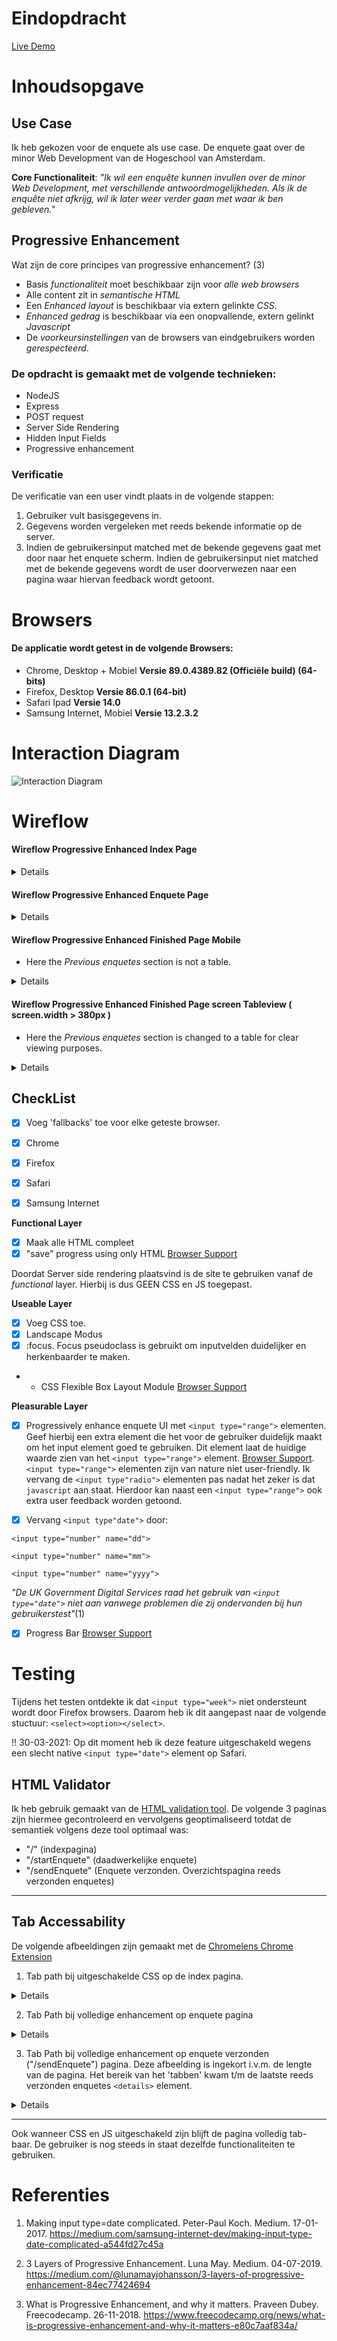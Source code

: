 # Eindopdracht

[Live Demo](https://BT2021.herokuapp.com)

# Inhoudsopgave

## Use Case

Ik heb gekozen voor de enquete als use case.
De enquete gaat over de minor Web Development van de Hogeschool van Amsterdam.

**Core Functionaliteit**: _"Ik wil een enquête kunnen invullen over de minor Web Development, met verschillende antwoordmogelijkheden. Als ik de enquête niet afkrijg, wil ik later weer verder gaan met waar ik ben gebleven."_

## Progressive Enhancement

Wat zijn de core principes van progressive enhancement? (3)

- Basis _functionaliteit_ moet beschikbaar zijn voor _alle web browsers_
- Alle content zit in _semantische HTML_
- Een _Enhanced layout_ is beschikbaar via extern gelinkte _CSS_.
- _Enhanced gedrag_ is beschikbaar via een onopvallende, extern gelinkt _Javascript_
- De _voorkeursinstellingen_ van de browsers van eindgebruikers worden _gerespecteerd_.

### De opdracht is gemaakt met de volgende technieken:

- NodeJS
- Express
- POST request
- Server Side Rendering
- Hidden Input Fields
- Progressive enhancement

### Verificatie

De verificatie van een user vindt plaats in de volgende stappen:

1. Gebruiker vult basisgegevens in.
2. Gegevens worden vergeleken met reeds bekende informatie op de server.
3. Indien de gebruikersinput matched met de bekende gegevens gaat met door naar het enquete scherm. Indien de gebruikersinput niet matched met de bekende gegevens wordt de user doorverwezen naar een pagina waar hiervan feedback wordt getoont.

# Browsers

#### De applicatie wordt getest in de volgende Browsers:

- Chrome, Desktop + Mobiel **Versie 89.0.4389.82 (Officiële build) (64-bits)**
- Firefox, Desktop **Versie 86.0.1 (64-bit)**
- Safari Ipad **Versie 14.0**
- Samsung Internet, Mobiel **Versie 13.2.3.2**

# Interaction Diagram

![Interaction Diagram](./assets/flow.png)

# Wireflow

#### Wireflow Progressive Enhanced Index Page

<details>

![Wireflow Progressive Enhanced Index Page](./assets/wireflowEnhancedIndex.png)

</details>

#### Wireflow Progressive Enhanced Enquete Page

<details>

![Wireflow Progressive Enhanced Enquete Page](./assets/wireflowEnhancedEnquete.png)

</details>

#### Wireflow Progressive Enhanced Finished Page Mobile

- Here the _Previous enquetes_ section is not a table.

<details>

![Wireflow Progressive Enhanced Finished Page Mobile](./assets/wireflowEnhancedFinishedM.png)

</details>

#### Wireflow Progressive Enhanced Finished Page screen Tableview ( screen.width > 380px )

- Here the _Previous enquetes_ section is changed to a table for clear viewing purposes.

<details>

![Wireflow Progressive Enhanced Finished Page Mobile Tableview](./assets/wireflowEnhancedFinished.png)

</details>

## CheckList

- [x] Voeg 'fallbacks' toe voor elke geteste browser.

- [x] Chrome
- [x] Firefox
- [x] Safari
- [x] Samsung Internet

**Functional Layer**

- [x] Maak alle HTML compleet
- [x] "save" progress using only HTML [Browser Support](https://caniuse.com/?search=autocomplete)

Doordat Server side rendering plaatsvind is de site te gebruiken vanaf de _functional_ layer. Hierbij is dus GEEN CSS en JS toegepast.

**Useable Layer**

- [x] Voeg CSS toe.
- [x] Landscape Modus
- [x] :focus. Focus pseudoclass is gebruikt om inputvelden duidelijker en herkenbaarder te maken.
- - CSS Flexible Box Layout Module [Browser Support](https://caniuse.com/flexbox)

**Pleasurable Layer**

- [x] Progressively enhance enquete UI met `<input type="range">` elementen. Geef hierbij een extra element die het voor de gebruiker duidelijk maakt om het input element goed te gebruiken. Dit element laat de huidige waarde zien van het `<input type="range">` element. [Browser Support](https://caniuse.com/input-range).
      `<input type="range">` elementen zijn van nature niet user-friendly. Ik vervang de `<input type"radio">` elementen pas nadat het zeker is dat `javascript` aan staat. Hierdoor kan naast een `<input type="range">` ook extra user feedback worden getoond.

- [x] Vervang `<input type"date">` door:

`<input type="number" name="dd">`

`<input type="number" name="mm">`

`<input type="number" name="yyyy">`

_"De UK Government Digital Services raad het gebruik van `<input type="date">` niet aan vanwege problemen die zij ondervonden bij hun gebruikerstest"_(1)

- [x] Progress Bar [Browser Support](https://caniuse.com/?search=onScroll)

# Testing

Tijdens het testen ontdekte ik dat `<input type="week">` niet ondersteunt wordt door Firefox browsers. Daarom heb ik dit aangepast naar de volgende stuctuur: `<select><option></select>`.

!! 30-03-2021: Op dit moment heb ik deze feature uitgeschakeld wegens een slecht native `<input type="date">` element op Safari.

## HTML Validator

Ik heb gebruik gemaakt van de [HTML validation tool](https://validator.w3.org/). De volgende 3 paginas zijn hiermee gecontroleerd en vervolgens geoptimaliseerd totdat de semantiek volgens deze tool optimaal was:

- "/" (indexpagina)
- "/startEnquete" (daadwerkelijke enquete)
- "/sendEnquete" (Enquete verzonden. Overzichtspagina reeds verzonden enquetes)

---

## Tab Accessability

De volgende afbeeldingen zijn gemaakt met de [Chromelens Chrome Extension](https://chrome.google.com/webstore/detail/chromelens/idikgljglpfilbhaboonnpnnincjhjkd)

1. Tab path bij uitgeschakelde CSS op de index pagina.
<details>

![Tab path bij uitgeschakelde CSS](./assets/enhancedTabIndex.png)

</details>

2. Tab Path bij volledige enhancement op enquete pagina

<details>

![Tab path bij volledige enhancement](./assets/enhancedTabEnquete.png)

</details>

3. Tab Path bij volledige enhancement op enquete verzonden ("/sendEnquete") pagina. Deze afbeelding is ingekort i.v.m. de lengte van de pagina. Het bereik van het 'tabben' kwam t/m de laatste reeds verzonden enquetes `<details>` element.

<details>

![Tab path bij volledige enhancement](./assets/enhancedTabFinished.png)

</details>

---

Ook wanneer CSS en JS uitgeschakeld zijn blijft de pagina volledig tab-baar. De gebruiker is nog steeds in staat dezelfde functionaliteiten te gebruiken.

# Referenties

1. Making input type=date complicated. Peter-Paul Koch. Medium. 17-01-2017. https://medium.com/samsung-internet-dev/making-input-type-date-complicated-a544fd27c45a

2. 3 Layers of Progressive Enhancement. Luna May. Medium. 04-07-2019. https://medium.com/@lunamayjohansson/3-layers-of-progressive-enhancement-84ec77424694

3. What is Progressive Enhancement, and why it matters. Praveen Dubey. Freecodecamp. 26-11-2018. https://www.freecodecamp.org/news/what-is-progressive-enhancement-and-why-it-matters-e80c7aaf834a/

